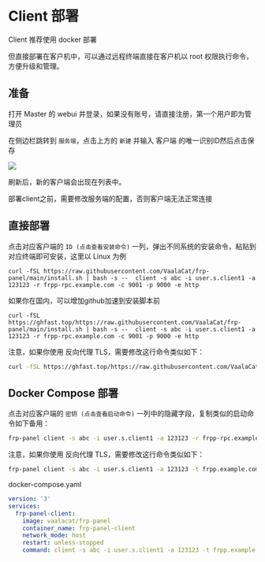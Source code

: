 # Client 部署

Client 推荐使用 docker 部署

但直接部署在客户机中，可以通过远程终端直接在客户机以 root 权限执行命令，方便升级和管理。

## 准备

打开 Master 的 webui 并登录，如果没有账号，请直接注册，第一个用户即为管理员

在侧边栏跳转到 `服务端`，点击上方的 `新建` 并输入 客户端 的唯一识别ID然后点击保存

![](./public/images/cn_client_list.png)

刷新后，新的客户端会出现在列表中。

部署client之前，需要修改服务端的配置，否则客户端无法正常连接

## 直接部署

点击对应客户端的 `ID (点击查看安装命令)` 一列，弹出不同系统的安装命令，粘贴到对应终端即可安装，这里以 Linux 为例

```
curl -fSL https://raw.githubusercontent.com/VaalaCat/frp-panel/main/install.sh | bash -s --  client -s abc -i user.s.client1 -a 123123 -r frpp-rpc.example.com -c 9001 -p 9000 -e http
```

如果你在国内，可以增加github加速到安装脚本前

```
curl -fSL https://ghfast.top/https://raw.githubusercontent.com/VaalaCat/frp-panel/main/install.sh | bash -s --  client -s abc -i user.s.client1 -a 123123 -r frpp-rpc.example.com -c 9001 -p 9000 -e http
```

注意，如果你使用 反向代理 TLS，需要修改这行命令类似如下：

```bash
curl -fSL https://ghfast.top/https://raw.githubusercontent.com/VaalaCat/frp-panel/main/install.sh | bash -s --  frp-panel client -s abc -i user.s.client1 -a 123123 -t frpp.example.com -r frpp-rpc.example.com -c 443 -p 443 -e https
```

## Docker Compose 部署

点击对应客户端的 `密钥 (点击查看启动命令)` 一列中的隐藏字段，复制类似的启动命令如下备用：

```bash
frp-panel client -s abc -i user.s.client1 -a 123123 -r frpp-rpc.example.com -c 9001 -p 9000 -e http
```

注意，如果你使用 反向代理 TLS，需要修改这行命令类似如下：

```bash
frp-panel client -s abc -i user.s.client1 -a 123123 -t frpp.example.com -r frpp-rpc.example.com -c 443 -p 443 -e https
```

docker-compose.yaml

```yaml
version: '3'
services:
  frp-panel-client:
    image: vaalacat/frp-panel
    container_name: frp-panel-client
    network_mode: host
    restart: unless-stopped
    command: client -s abc -i user.s.client1 -a 123123 -t frpp.example.com -r frpp-rpc.example.com -c 443 -p 443 -e https
```
